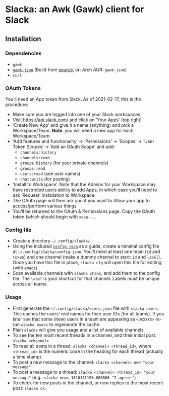 # Slacka: an Awk (Gawk) client for Slack

## Installation

### Dependencies

 * `gawk`
 * [`gawk-json`](https://sourceforge.net/p/gawkextlib/) (Build from
   [source](https://sourceforge.net/p/gawkextlib/), or: Arch AUR:
   `gawk-json`)
 * `curl`

### OAuth Tokens

You’ll need an App token from Slack. As of 2021-02-17, this is the
procedure:

 * Make sure you are logged into one of your Slack workspaces
 * Visit <https://api.slack.com/> and click on ‘Your Apps’ (top right)
 * ‘Create New App’ and give it a name (anything) and pick a
   Workspace/Team. **Note**: you will need a new app for each
   Workspace/Team.
 * ‘Add features and functionality’ -> ‘Permissions’ -> ‘Scopes’ ->
   ‘User Token Scopes’ -> ‘Add an OAuth Scope’ and add:
    * `channels:history`
    * `channels:read`
    * `groups:history` (for your private channels)
    * `groups:read`
    * `users:read` (see user names)
    * `chat:write` (for posting)
 * ‘Install to Workspace’. Note that the Admins for your Workspace may
   have restricted users ability to add Apps, in which case you’ll need to 
   ask ‘Request’ installation to Workspace.
 * The OAuth page will then ask you if you want to Allow your app to
   access/perform various things
 * You’ll be returned to the OAuth & Permissions page. Copy the OAuth
   token (which should begin with `xoxp-...`

### Config file

 * Create a directory `~/.config/slacka/`
 * Using the included [`config.json`](config.json) as a guide, create
   a minimal config file at `~/.config/slacka/config.json`. You’ll
   need at least one team (`id` and `token`) and one channel (make a
   dummy channel to start: `id` and `label`). Once you have this file
   in place, `slacka cfg` will open this file for editing (with
   `emacs`).
 * Scan available channels with `slacka chans`, and add them to the
   config file.  The `label` is your shortcut for that channel. Labels
   must be unique across all teams.

### Usage

 * First generate the `~/.config/slacka/users.json` file with `slacka
   users`. This caches the users’ real names for their user IDs (for
   all teams). If you later see that some (new) users in a team are
   appearing as `<UXXXXX>` re-run `slacka users` to regenerate the
   cache.
 * Plain `slacka` will give you usage and a list of available channels
 * To see the ten most recent threads in a channel, and their initial
   post: `slacka <channel>`
 * To read all posts in a thread: `slacka <channel> <thread_id>`,
   where `<thread_id>` is the numeric code in the heading for each
   thread (actually a time stamp).
 * To post a new message to the channel: `slacka <channel> new "your message"`
 * To post a message to a thread: `slacka <channel> <thread_id> "your
   message"` (e.g.: `slacka news 1610131196.000800 "I agree!"`)
 * To check for new posts in the channel, or new replies to the most
   recent post: `slacka ck`.
